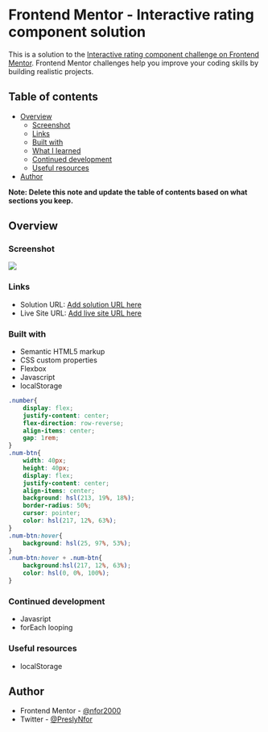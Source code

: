 # Frontend Mentor - Interactive rating component solution

This is a solution to the [Interactive rating component challenge on Frontend Mentor](https://www.frontendmentor.io/challenges/interactive-rating-component-koxpeBUmI). Frontend Mentor challenges help you improve your coding skills by building realistic projects. 

## Table of contents

- [Overview](#overview)
  - [Screenshot](#screenshot)
  - [Links](#links)
  - [Built with](#built-with)
  - [What I learned](#what-i-learned)
  - [Continued development](#continued-development)
  - [Useful resources](#useful-resources)
- [Author](#author)

**Note: Delete this note and update the table of contents based on what sections you keep.**

## Overview


### Screenshot

![](./screenshot.jpg)



### Links

- Solution URL: [Add solution URL here](https://your-solution-url.com)
- Live Site URL: [Add live site URL here](https://your-live-site-url.com)


### Built with

- Semantic HTML5 markup
- CSS custom properties
- Flexbox
- Javascript
- localStorage


```css
.number{
    display: flex;
    justify-content: center;
    flex-direction: row-reverse;
    align-items: center;
    gap: 1rem;
}
.num-btn{
    width: 40px;
    height: 40px;
    display: flex;
    justify-content: center;
    align-items: center;
    background: hsl(213, 19%, 18%);
    border-radius: 50%;
    cursor: pointer;
    color: hsl(217, 12%, 63%);
}
.num-btn:hover{
    background: hsl(25, 97%, 53%);
}
.num-btn:hover + .num-btn{
    background:hsl(217, 12%, 63%);
    color: hsl(0, 0%, 100%);
}
```

### Continued development

- Javasript
- forEach looping

### Useful resources

- localStorage

## Author
- Frontend Mentor - [@nfor2000](https://www.frontendmentor.io/profile/nfor2000)
- Twitter - [@PreslyNfor](https://www.twitter.com/PreslyNfor)



